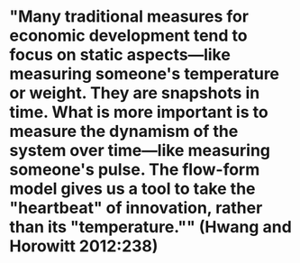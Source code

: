 # "Many traditional measures for economic development tend to focus on static aspects―like measuring someone's temperature or weight. They are snapshots in time. What is more important is to measure the dynamism of the system over time―like measuring someone's pulse. The flow-form model gives us a tool to take the "heartbeat" of innovation, rather than its "temperature."" (Hwang and Horowitt 2012:238)